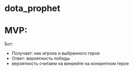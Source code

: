 # dota_prophet
# MVP: 
Бот: <br>
- Получает: ник игрока и выбранного героя
- Ответ: вероятность победы
- вероятность считаем на винрейте на конкретном герое
